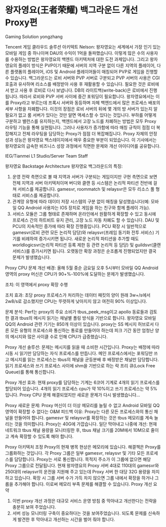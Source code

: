 # 왕자영요(王者荣耀) 백그라운드 개선 Proxy편 
Gaming Solution 
yongzhang

Tencent 게임 클라우드 솔루션 아키텍트 Nelson:
왕자영요는 세계에서 가장 인기 있는 모바일 게임 중 하나이며 DAU의 수익이 1억을 돌파했습니다. 
이렇게 많은 수의 사용자를 수용하는 방법은 왕자영요의 백엔드 아키텍처에 대한 도전 과제입니다. 
그리고 왕자영요의 플레이 방식은 PVP이기 때문에 서버의 지역 구분 없이 다른 지역의 플레이어, 다른 플랫폼의 플레이어, iOS 및 Android 플레이어들이 매칭되어 PVP로 게임을 진행할 수 있습니다.
백그라운드는 로비 서버와 PVP 서버로 구분되고 PVP 서버의 사용은 CGI 호출과 유사하며 리소스를 배정받아 사용 후 재활용할 수 있습니다. 
필요한 것은 로비에서 받고 사용 후 로비로 다시 보냅니다. DB의 라이트백(write-back)은 로비에서 진행됩니다. 따라서 로비와 PVP 서버 사이에 중간 포워딩이 필요합니다. 
왕자영요에서는 이를 Proxy라고 부르는데 프록시 서버와 동등하며 자체 백엔드에서 많은 프로세스 배포의 세부 사항을 차폐합니다.
이것의 장점은 로비 서버의 뒤에 몇 개의 방 서버가 있는지 알 필요가 없고 룸 서버가 있다는 것만 알면 액세스할 수 있다는 것입니다. 
부하를 어떻게 구분하고 밸런스를 유지하는지, 백엔드에서 고장 노드를 차폐하는 방법은 모두 Proxy 라우팅 기능을 통해 실현됩니다. 
그러나 사용자가 증가함에 따라 매칭 규칙이 점점 더 복잡해지고 전체 라우팅을 담당하는 Proxy가 점점 더 복잡해집니다. 
Proxy 자체의 안정성과 성능은 왕자영요 백스테이지에서 매우 중요한 부분이 되었습니다. 이 기사에서는 왕자영요의 급속한 비즈니스 성장 과정에서 직면한 문제와 개선 아이디어를 공유합니다.

IEG/Tianmei L1 Studio/Server Team Staff 

왕자영요 Backstage Architecture 
왕자영요 백그라운드의 특징: 
1.	운영 전략 측면으로 볼 때 지역과 서버가 구분되는 게임이지만 구현 측면으로 보면 전체 지역과 서버 아키텍처이며 버디와 클랜 등 시스템은 논리적 파티션 전반에 걸쳐 서비스를 제공합니다.
 gamesvr, roommatch 및 relaysvr은 모두 리소스 풀 형태로 서비스를 제공합니다.
2.	관계망 유형에 따라 데이터 저장 시스템의 구분 없이 매칭을 달성했습니다(예: 모바일 QQ Android 사용자는 IOS 장치로 게임을 하는 친구와 함께 플레이 가능). 
3.	서비스 모듈은 그룹 형태로 존재하며 온라인에서 원활하게 확장할 수 있고 동시에 프로세스 간의 하트비트 유지 관리, 고장 노드 자동 차폐도 할 수 있습니다.
DAU 및 PCU의 지속적인 증가에 따라 확장 진행중입니다. PCU 확장 시 일반적으로 gamesvr(로비 관련 모든 논리적 담당)와 relaysvr(프레임 동기화 전투 서비스) 기기를 비례하여 증가시키면 됩니다. 
새로운 논리적 파티션을 추가할 때도 worldlogicsvr(논리적 파티션 등록 제한 등 관련 논리적 등 담당) 및 guildsvr(클랜 서비스)를 증가시키면 됩니다. 오랫동안 확장 과정은 순조롭게 진행되었지만 결국 문제가 발생했습니다.

Proxy CPU 문제 개선 
배경: 
올해 5월 중순 금요일 오후 5시부터 모바일 QQ Android 영역의 proxy 머신은 CPU가 90+%-100%에 도달하는 문제가 발생했습니다. 

조치: 
이 영역에서 proxy 확장 수행 

조치 효과: 
초당 proxy 프로세스가 처리하는 데이터 패킷의 양이 원래 3w+/s에서 2w8/s로 감소했지만 CPU는 뚜렷하게 낮아지지 않고 여전히 90% 이상입니다.

문제 분석: 
Perf는 proxy의 주요 소비가 tbus_peek_msg이고 apollo 동료들과 검토한 결과 tbus의 메시지 읽기는 채널별 폴링 방식을 기반으로 합니다. 
왕자영요 모바일 QQ의 Android 관련 기기는 850개 이상이 있습니다. 
proxy는 SS 메시지 허브로서 다른 모든 유형의 프로세스와 통신하는 통로를 만들어야 하는데 피크 기간 동안 엄청난 양의 메시지와 많은 사이클 수로 인해 CPU가 급증했습니다. 

Proxy 개선 솔루션:
문제는 메시지를 읽을 때 소비한 시간입니다. Proxy는 배정에 따라 시동 시 읽기만 담당하는 자식 프로세스를 만듭니다. 
메인 프로세스에서는 포워딩만 쓰고 메시지를 읽는 프로세스는 tbus의 채널을 균등분배 후 배정받은 채널만 담당합니다. 
읽기 프로세스와 쓰기 프로세스 사이에 shm을 기반으로 하는 락 프리 큐(Lock Free Queue)를 통해 통신합니다.

Proxy 개선 효과:
현재 proxy를 담당하는 기계는 6코어 기계로 4개의 읽기 프로세스를 할당되어 있습니다. 4개의 읽기 프로세스 cpu가 약 10%이고 쓰기 프로세스는 약 5%입니다. 
Proxy CPU 문제 해결되었지만 새로운 문제가 다시 발생했습니다...

Proxy 새로운 문제: 
Proxy 머신이 더 이상 메모리를 늘릴 수 없고 Android 모바일 QQ 영역이 확장할 수 없다는 O&M 피드백
이유: 
Proxy는 다른 모든 프로세스와의 통신 채널을 만들어야 합니다. gamesvr 및 relaysvr를 확장하는 것은 tbus 메모리를 계속 늘리는 것을 의미합니다. Proxy는 40G에 가깝습니다. 
일단 막아내고 나중에 개선: 
현재 네트워크 tbus 채널 용량을 모니터링한 후, tbus 채널 크기를 20M에서 10M으로 줄이고 계속 확장할 수 있도록 해야 합니다. 

Proxy 아키텍처 조정
Proxy의 현재 병목 현상은 메모리에 있습니다. 해결책은 Proxy를 그룹화하는 것입니다. 각 Proxy 그룹은 일부 gamesvr, relaysvr 및 기타 모든 프로세스를 담당합니다. Proxy는 서로 통신합니다. 목적지 주소가 이 그룹에 없으면 해당 Proxy 그룹으로 전달됩니다. 현재 왕자영요의 Proxy 서버 4대로 110대의 gamesvr와 250대의 relaysvr의 운전을 지원해 주고 있는데 Proxy 서버 한 대당 32G 용량을 차지하고 있습니다. 확장 시 그룹 서버 수가 가득 차지 않으면 그룹 내에서 확장을 하거나 그룹을 추가해야 합니다. 이로써 메모리 부족 문제를 해결할 수 있습니다.
Proxy 개선 요약
1.	이번 proxy 개선 과정은 대규모 서비스 운영 방침 중 막아내고 개선한다는 전략을 충분히 보여 주었습니다.
2.	서버 성능 모니터링 구축이 중요하다는 것을 보여주었습니다. 되도록 문제를 신속하게 발견한 후 막아내고 개선하는 시간을 벌어 줘야 합니다.

